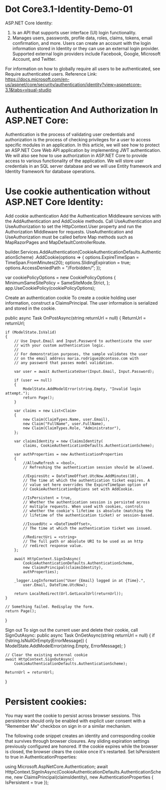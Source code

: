 # Dot Core3.1-Identity-Demo-01

ASP.NET Core Identity:

1. Is an API that supports user interface (UI) login functionality.
2. Manages users, passwords, profile data, roles, claims, tokens, email confirmation, and more.
Users can create an account with the login information stored in Identity or they can use an external login provider. Supported external login providers include Facebook, Google, Microsoft Account, and Twitter.

For information on how to globally require all users to be authenticated, see Require authenticated users.
Reference Link: https://docs.microsoft.com/en-us/aspnet/core/security/authentication/identity?view=aspnetcore-3.1&tabs=visual-studio

# Authentication And Authorization In ASP.NET Core:
Authentication is the process of validating user credentials and authorization is the process of checking privileges for a user to access specific modules in an application. In this article, we will see how to protect an ASP.NET Core Web API application by implementing JWT authentication. We will also see how to use authorization in ASP.NET Core to provide access to various functionality of the application. We will store user credentials in an SQL server database and we will use Entity framework and Identity framework for database operations.


# Use cookie authentication without ASP.NET Core Identity:
Add cookie authentication
Add the Authentication Middleware services with the AddAuthentication and AddCookie methods.
Call UseAuthentication and UseAuthorization to set the HttpContext.User property and run the Authorization Middleware for requests. UseAuthentication and UseAuthorization must be called before Map methods such as MapRazorPages and MapDefaultControllerRoute.

builder.Services.AddAuthentication(CookieAuthenticationDefaults.AuthenticationScheme)
    .AddCookie(options =>
    {
        options.ExpireTimeSpan = TimeSpan.FromMinutes(20);
        options.SlidingExpiration = true;
        options.AccessDeniedPath = "/Forbidden/";
    });
    
    
var cookiePolicyOptions = new CookiePolicyOptions
{
    MinimumSameSitePolicy = SameSiteMode.Strict,
};
app.UseCookiePolicy(cookiePolicyOptions);

Create an authentication cookie
To create a cookie holding user information, construct a ClaimsPrincipal. The user information is serialized and stored in the cookie.

public async Task<IActionResult> OnPostAsync(string returnUrl = null)
{
    ReturnUrl = returnUrl;

    if (ModelState.IsValid)
    {
        // Use Input.Email and Input.Password to authenticate the user
        // with your custom authentication logic.
        //
        // For demonstration purposes, the sample validates the user
        // on the email address maria.rodriguez@contoso.com with 
        // any password that passes model validation.

        var user = await AuthenticateUser(Input.Email, Input.Password);

        if (user == null)
        {
            ModelState.AddModelError(string.Empty, "Invalid login attempt.");
            return Page();
        }

        var claims = new List<Claim>
        {
            new Claim(ClaimTypes.Name, user.Email),
            new Claim("FullName", user.FullName),
            new Claim(ClaimTypes.Role, "Administrator"),
        };

        var claimsIdentity = new ClaimsIdentity(
            claims, CookieAuthenticationDefaults.AuthenticationScheme);

        var authProperties = new AuthenticationProperties
        {
            //AllowRefresh = <bool>,
            // Refreshing the authentication session should be allowed.

            //ExpiresUtc = DateTimeOffset.UtcNow.AddMinutes(10),
            // The time at which the authentication ticket expires. A 
            // value set here overrides the ExpireTimeSpan option of 
            // CookieAuthenticationOptions set with AddCookie.

            //IsPersistent = true,
            // Whether the authentication session is persisted across 
            // multiple requests. When used with cookies, controls
            // whether the cookie's lifetime is absolute (matching the
            // lifetime of the authentication ticket) or session-based.

            //IssuedUtc = <DateTimeOffset>,
            // The time at which the authentication ticket was issued.

            //RedirectUri = <string>
            // The full path or absolute URI to be used as an http 
            // redirect response value.
        };

        await HttpContext.SignInAsync(
            CookieAuthenticationDefaults.AuthenticationScheme, 
            new ClaimsPrincipal(claimsIdentity), 
            authProperties);

        _logger.LogInformation("User {Email} logged in at {Time}.", 
            user.Email, DateTime.UtcNow);

        return LocalRedirect(Url.GetLocalUrl(returnUrl));
    }

    // Something failed. Redisplay the form.
    return Page();
}
  
Sign out
To sign out the current user and delete their cookie, call SignOutAsync:
 public async Task OnGetAsync(string returnUrl = null)
{
    if (!string.IsNullOrEmpty(ErrorMessage))
    {
        ModelState.AddModelError(string.Empty, ErrorMessage);
    }

    // Clear the existing external cookie
    await HttpContext.SignOutAsync(
        CookieAuthenticationDefaults.AuthenticationScheme);

    ReturnUrl = returnUrl;
}
  
  
# Persistent cookies:
You may want the cookie to persist across browser sessions. This persistence should only be enabled with explicit user consent with a "Remember Me" checkbox on sign in or a similar mechanism.

The following code snippet creates an identity and corresponding cookie that survives through browser closures. Any sliding expiration settings previously configured are honored. If the cookie expires while the browser is closed, the browser clears the cookie once it's restarted.
Set IsPersistent to true in AuthenticationProperties:

using Microsoft.AspNetCore.Authentication;
await HttpContext.SignInAsync(CookieAuthenticationDefaults.AuthenticationScheme, new ClaimsPrincipal(claimsIdentity),
                               new AuthenticationProperties
                               {
                                    IsPersistent = true
                                });
 
  
